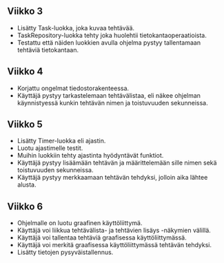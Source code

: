 ## Viikko 3
- Lisätty Task-luokka, joka kuvaa tehtävää.
- TaskRepository-luokka tehty joka huolehtii tietokantaoperaatioista.
- Testattu että näiden luokkien avulla ohjelma pystyy tallentamaan tehtäviä tietokantaan.

## Viikko 4
- Korjattu ongelmat tiedostorakenteessa.
- Käyttäjä pystyy tarkastelemaan tehtävälistaa, eli näkee ohjelman käynnistyessä kunkin tehtävän nimen ja toistuvuuden sekunneissa.

## Viikko 5
- Lisätty Timer-luokka eli ajastin.
- Luotu ajastimelle testit.
- Muihin luokkiin tehty ajastinta hyödyntävät funktiot.
- Käyttäjä pystyy lisäämään tehtävän ja määrittelemään sille nimen sekä toistuvuuden sekunneissa.
- Käyttäjä pystyy merkkaamaan tehtävän tehdyksi, jolloin aika lähtee alusta.

## Viikko 6
- Ohjelmalle on luotu graafinen käyttöliittymä.
- Käyttäjä voi liikkua tehtävälista- ja tehtävien lisäys -näkymien välillä.
- Käyttäjä voi tallentaa tehtäviä graafisessa käyttöliittymässä.
- Käyttäjä voi merkitä graafisessa käyttöliittymässä tehtävän tehdyksi.
- Lisätty tietojen pysyväistallennus.
